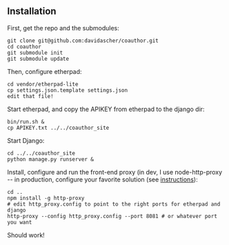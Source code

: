Installation
------------

First, get the repo and the submodules:

	git clone git@github.com:davidascher/coauthor.git
	cd coauthor
	git submodule init
	git submodule update

Then, configure etherpad:

	cd vendor/etherpad-lite
	cp settings.json.template settings.json
	edit that file!

Start etherpad, and copy the APIKEY from etherpad to the django dir:

	bin/run.sh &
	cp APIKEY.txt ../../coauthor_site

Start Django:

	cd ../../coauthor_site
	python manage.py runserver &

Install, configure and run the front-end proxy (in dev, I use node-http-proxy -- in production, configure your favorite solution (see [instructions](https://github.com/Pita/etherpad-lite/wiki/How-to-put-Etherpad-Lite-behind-a-reverse-Proxy)):

	cd ..
	npm install -g http-proxy
	# edit http_proxy.config to point to the right ports for etherpad and django
	http-proxy --config http_proxy.config --port 8081 # or whatever port you want

Should work!
